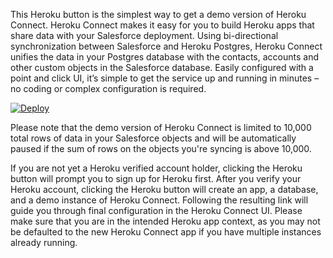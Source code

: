 This Heroku button is the simplest way to get a demo version of Heroku Connect.  Heroku Connect makes it easy for you to build Heroku apps that share data with your Salesforce deployment. Using bi-directional synchronization between Salesforce and Heroku Postgres, Heroku Connect unifies the data in your Postgres database with the contacts, accounts and other custom objects in the Salesforce database. Easily configured with a point and click UI, it’s simple to get the service up and running in minutes – no coding or complex configuration is required.

[![Deploy](https://www.herokucdn.com/deploy/button.png)](https://heroku.com/deploy?template=https://github.com/heroku/heroku-connect-quickstart)

Please note that the demo version of Heroku Connect is limited to 10,000 total rows of data in your Salesforce objects and will be automatically paused if the sum of rows on the objects you're syncing is above 10,000. 

If you are not yet a Heroku verified account holder, clicking the Heroku button will prompt you to sign up for Heroku first.  After you verify your Heroku account, clicking the Heroku button will create an app, a database, and a demo instance of Heroku Connect.  Following the resulting link will guide you through final configuration in the Heroku Connect UI. Please make sure that you are in the intended Heroku app context, as you may not be defaulted to the new Heroku Connect app if you have multiple instances already running. 

